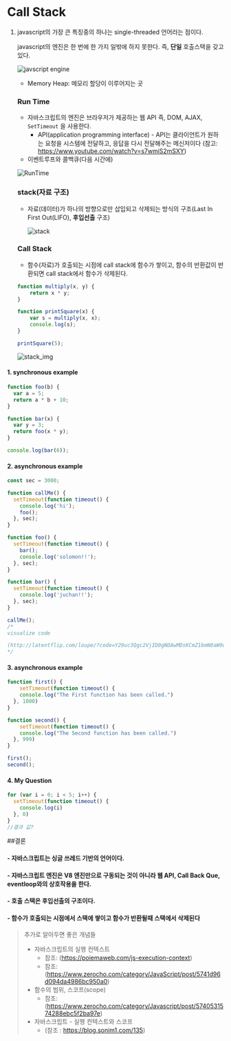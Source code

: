 # Call Stack

1. javascript의 가장 큰 특징중의 하나는 single-threaded 언어라는 점이다.

   javascript의 엔진은 한 번에 한 가지 일밖에 하지 못한다. 즉, **단일** 호출스택을 갖고 있다.

   ![javscript engine](https://hudi.kr/wp-content/uploads/2018/03/%EC%8A%AC%EB%9D%BC%EC%9D%B4%EB%93%9C1.png)

   - Memory Heap: 메모리 할당이 이루어지는 곳

   

   ### Run Time

   - 자바스크립트의 엔진은 브라우저가 제공하는 웹 API 즉, DOM, AJAX, `SetTimeout` 을 사용한다.
     - API(application programming interface) - API는 클라이언트가 원하는 요청을 시스템에 전달하고, 응답을 다시 전달해주는 메신저이다 (참고: https://www.youtube.com/watch?v=s7wmiS2mSXY)
   - 이벤트루프와 콜백큐(다음 시간에)

   ![RunTime](https://cdn-images-1.medium.com/max/2000/1*i9nTlOSPH3q-sCd5-WHg-g.png)

   

   ### stack(자료 구조)

   - 자료(데이터)가 하나의 방향으로만 삽입되고 삭제되는 방식의 구조(Last In First Out(LIFO), **후입선출** 구조)

     ![stack](https://i1.daumcdn.net/thumb/R750x0/?fname=http%3A%2F%2Fcfile4.uf.tistory.com%2Fimage%2F276C1443596E1AC1048D29)

   ### Call Stack

   - 함수(자료)가 호출되는 시점에 call stack에 함수가 쌓이고, 함수의 반환값이 반환되면 call stack에서 함수가 삭제된다.

   ```javascript
   function multiply(x, y) {
       return x * y;
   }
   
   function printSquare(x) {
       var s = multiply(x, x);
       console.log(s);
   }
   
   printSquare(5);
   ```

   ![stack_img](https://cdn-images-1.medium.com/max/2000/1*1FL2WcODqRrK40rrzA5QQA.png)


#### 1. synchronous example 

```javascript
function foo(b) {
  var a = 5;
  return a * b + 10;
}

function bar(x) {
  var y = 3;
  return foo(x * y);
}

console.log(bar(6));
```



#### 2. asynchronous example

```javascript
const sec = 3000;

function callMe() {
  setTimeout(function timeout() {
    console.log('hi');
    foo();
  }, sec);
}

function foo() {
  setTimeout(function timeout() {
    bar();
    console.log('solomon!!');
  }, sec);
}

function bar() {
  setTimeout(function timeout() {
    console.log('juchan!!');
  }, sec);
}

callMe();
/*
visualize code

(http://latentflip.com/loupe/?code=Y29uc3Qgc2VjID0gNDAwMDsKCmZ1bmN0aW9uIGNhbGxGaXJzdCgpIHsKICBzZXRUaW1lb3V0KGZ1bmN0aW9uIHRpbWVvdXQoKSB7CiAgICBjb25zb2xlLmxvZygnaGknKTsKICAgIGNhbGxTZWNvbmQoKTsKICB9LCBzZWMpOwp9CgpmdW5jdGlvbiBjYWxsU2Vjb25kKCkgewogIHNldFRpbWVvdXQoZnVuY3Rpb24gdGltZW91dCgpIHsKICAgIGNvbnNvbGUubG9nKCdteSBuYW1lIGlzJyk7CiAgICBjYWxsVGhpcmQoKTsKICB9LCBzZWMpOwp9CgpmdW5jdGlvbiBjYWxsVGhpcmQoKSB7CiAgc2V0VGltZW91dChmdW5jdGlvbiB0aW1lb3V0KCkgewogICAgY29uc29sZS5sb2coJ2p1Y2hhbiEhJyk7CiAgfSwgc2VjKTsKfQoKY2FsbEZpcnN0KCk7Cg%3D%3D!!!PGJ1dHRvbj5DbGljayBtZSE8L2J1dHRvbj4%3D)
*/
```



#### 3. asynchronous example

```javascript
function first() {
	setTimeout(function timeout() {
  	console.log("The First function has been called.")
  }, 1000)
}

function second() {
	setTimeout(function timeout() {
  	console.log("The Second function has been called.")
  }, 999)
}

first();
second();
```



#### 4. My Question

```javascript
for (var i = 0; i < 5; i++) {
  setTimeout(function timeout() {
    console.log(i)
  }, 0)
}
//결과 값?
```




##결론

#### - 자바스크립트는 싱글 쓰레드 기반의 언어이다. 

#### - 자바스크립트 엔진은 V8 엔진만으로 구동되는 것이 아니라 웹 API, Call Back Que, eventloop와의 상호작용을 한다. 

#### - 호출 스택은 후입선출의 구조이다.

#### - 함수가 호출되는 시점에서 스택에 쌓이고 함수가 반환될때 스택에서 삭제된다




> 추가로 알아두면 좋은 개념들
>
> - 자바스크립트의 실행 컨텍스트
>   - 참조: (https://poiemaweb.com/js-execution-context)
>   - 참조: (https://www.zerocho.com/category/JavaScript/post/5741d96d094da4986bc950a0)
> - 함수의 범위, 스코프(scope)
>   - 참조: (https://www.zerocho.com/category/Javascript/post/5740531574288ebc5f2ba97e)
> - 자바스크립트 - 실행 컨텍스트와 스코프
>   - (참조 : https://blog.sonim1.com/135)
